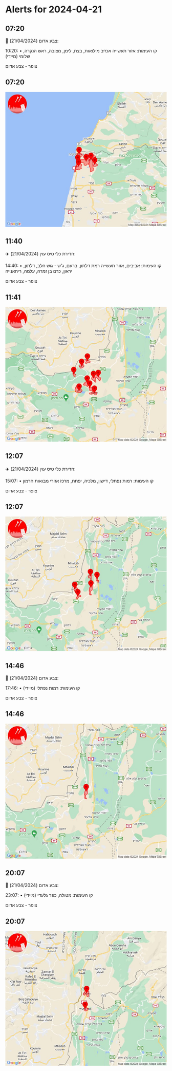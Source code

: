 # Alerts for 2024-04-21

## 07:20

🔴 צבע אדום (21/04/2024):

10:20:
• קו העימות: אזור תעשייה אכזיב מילואות, בצת, לימן, מצובה, ראש הנקרה, שלומי (מיידי)

צופר - צבע אדום

## 07:20

![Photo](images/20610.jpg)

## 11:40

✈️ חדירת כלי טיס עוין (21/04/2024):

14:40:
• קו העימות: אביבים, אזור תעשייה רמת דלתון, ברעם, ג'ש - גוש חלב, דלתון, יראון, כרם בן זמרה, עלמה, ריחאנייה 

צופר - צבע אדום

## 11:41

![Photo](images/20612.jpg)

## 12:07

✈️ חדירת כלי טיס עוין (21/04/2024):

15:07:
• קו העימות: רמות נפתלי, דישון, מלכיה, יפתח, מרכז אזורי מבואות חרמון 

צופר - צבע אדום

## 12:07

![Photo](images/20614.jpg)

## 14:46

🔴 צבע אדום (21/04/2024):

17:46:
• קו העימות: רמות נפתלי (מיידי)

צופר - צבע אדום

## 14:46

![Photo](images/20616.jpg)

## 20:07

🔴 צבע אדום (21/04/2024):

23:07:
• קו העימות: מטולה, כפר גלעדי (מיידי)

צופר - צבע אדום

## 20:07

![Photo](images/20618.jpg)

